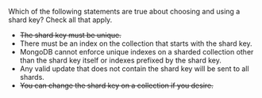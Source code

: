 Which of the following statements are true about choosing and using a shard key? Check all that apply.

* ~~The shard key must be unique.~~
* There must be an index on the collection that starts with the shard key.
* MongoDB cannot enforce unique indexes on a sharded collection other than the shard key itself or indexes prefixed by the shard key.
* Any valid update that does not contain the shard key will be sent to all shards.
* ~~You can change the shard key on a collection if you desire.~~